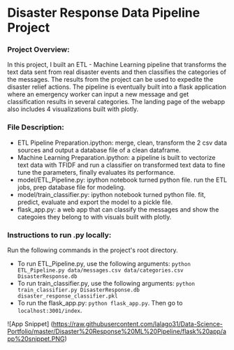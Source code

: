 # Disaster Response Data Pipeline Project

### Project Overview:
In this project, I built an ETL - Machine Learning pipeline that transforms the text data sent from real disaster events and then classifies the categories of the messages.
The results from the project can be used to expedite the disaster relief actions. 
The pipeline is eventually built into a flask application where an emergency worker can input a new message and get classification results in several categories. The landing page of the webapp also includes 4 visualizations built with plotly.

### File Description:
- ETL Pipeline Preparation.ipython: merge, clean, transform the 2 csv data sources and output a database file of a clean dataframe.
- Machine Learning Preparation.ipython: a pipeline is built to vectorize text data with TFIDF and run a classifier on transformed text data to fine tune the parameters, finally evaluates its performance.
- model/ETL_Pipeline.py: ipython notebook turned python file. run the ETL jobs, prep database file for modeling.
- model/train_classifier.py: ipython notebook turned python file. fit, predict, evaluate and export the model to a pickle file.
- flask_app.py: a web app that can classify the messages and show the categoies they belong to with visuals built with plotly.

### Instructions to run .py locally:
Run the following commands in the project's root directory.
 - To run ETL_Pipeline.py, use the following arguments:
 `python ETL_Pipeline.py data/messages.csv data/categories.csv DisasterResponse.db`
 - To run train_classifier.py, use the following arguments:
 `python train_classifier.py DisasterResponse.db disaster_response_classifier.pkl`
 - To run the flask_app.py: `python flask_app.py`. Then go to `localhost:3001/index`.
 
 ![App Snippet] (https://raw.githubusercontent.com/lalago31/Data-Science-Portfolio/master/Disaster%20Response%20ML%20Pipeline/flask%20app/app%20snippet.PNG)
 
